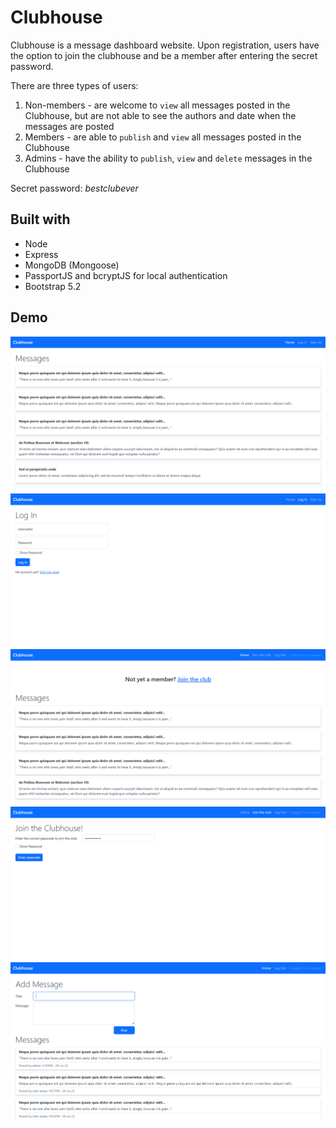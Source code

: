 # Clubhouse

Clubhouse is a message dashboard website. Upon registration, users have the option to join the clubhouse and be a member after entering the secret password.

There are three types of users:

 1. Non-members - are welcome to `view` all messages posted in the Clubhouse, but are not able to see the authors and date when the messages are posted
 2. Members - are able to `publish` and `view` all messages posted in the Clubhouse
 3. Admins - have the ability to `publish`, `view` and `delete` messages in the Clubhouse

Secret password:  *bestclubever*

## Built with

- Node
- Express
- MongoDB (Mongoose)
- PassportJS and bcryptJS for local authentication
- Bootstrap 5.2

## Demo
![Home page](public/images/Capture1.PNG)
![Log in](public/images/Capture2.PNG)
![Logged in](public/images/Capture3.PNG)
![Join the club](public/images/Capture4.PNG)
![Post a message](public/images/Capture5.PNG)